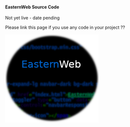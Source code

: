 #### EasternWeb Source Code

Not yet live - date pending



Please link this page if you use any code in your project ??

![EasternWeb](logo.png "EasternWeb")



